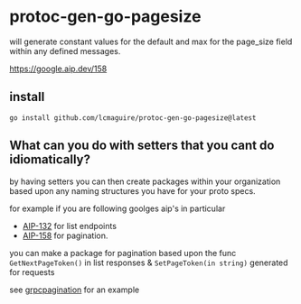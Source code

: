# protoc-gen-go-pagesize

will generate constant values for the default and max for the page_size field within any defined messages.

https://google.aip.dev/158

## install

```
go install github.com/lcmaguire/protoc-gen-go-pagesize@latest
```

## What can you do with setters that you cant do idiomatically?

by having setters you can then create packages within your organization based upon any naming structures you have for your proto specs.

for example if you are following goolges aip's in particular 

- [AIP-132](https://google.aip.dev/132) for list endpoints 
- [AIP-158](https://google.aip.dev/158) for pagination.

you can make a package for pagination based upon the func `GetNextPageToken()` in list responses & `SetPageToken(in string)` generated for requests

see [grpcpagination](https://github.com/lcmaguire/grpcpagination) for an example
